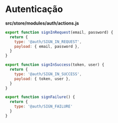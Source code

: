 # Autenticação

**src/store/modules/auth/actions.js**

```js
export function signInRequest(email, password) {
  return {
    type: '@auth/SIGN_IN_REQUEST',
    payload: { email, password }, 
  }
}

export function signInSuccess(token, user) {
  return {
    type: '@auth/SIGN_IN_SUCCESS',
    payload: { token, user }, 
  }
}

export function signFailure() {
  return {
    type: '@auth/SIGN_FAILURE'
  }
}
```